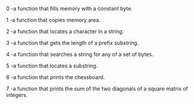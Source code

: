 0  -a function that fills memory with a constant byte.

1  -a function that copies memory area.

2  -a function that locates a character in a string.

3  -a function that gets the length of a prefix substring.

4  -a function that searches a string for any of a set of bytes.

5  -a function that locates a substring.

6  -a function that prints the chessboard.

7  -a function that prints the sum of the two diagonals of a square matrix of integers.



